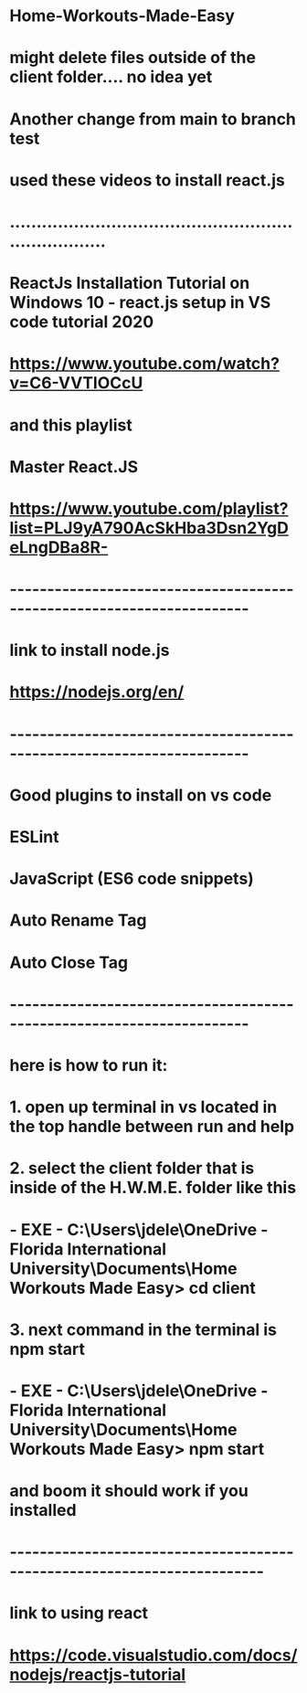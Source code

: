 # Home-Workouts-Made-Easy

# might delete files outside of the client folder.... no idea yet

# Another change from main to branch test

# used these videos to install react.js

# .......................................................................

# ReactJs Installation Tutorial on Windows 10 - react.js setup in VS code tutorial 2020

# https://www.youtube.com/watch?v=C6-VVTlOCcU

# and this playlist

# Master React.JS

# https://www.youtube.com/playlist?list=PLJ9yA790AcSkHba3Dsn2YgDeLngDBa8R-

# ----------------------------------------------------------------------

# link to install node.js

# https://nodejs.org/en/

# ----------------------------------------------------------------------

# Good plugins to install on vs code

# ESLint

# JavaScript (ES6 code snippets)

# Auto Rename Tag

# Auto Close Tag

# ----------------------------------------------------------------------

# here is how to run it:

# 1. open up terminal in vs located in the top handle between run and help

# 2. select the client folder that is inside of the H.W.M.E. folder like this

# - EXE - C:\Users\jdele\OneDrive - Florida International University\Documents\Home Workouts Made Easy> cd client

# 3. next command in the terminal is npm start

# - EXE - C:\Users\jdele\OneDrive - Florida International University\Documents\Home Workouts Made Easy> npm start

# and boom it should work if you installed

# ------------------------------------------------------------------------

# link to using react

# https://code.visualstudio.com/docs/nodejs/reactjs-tutorial
